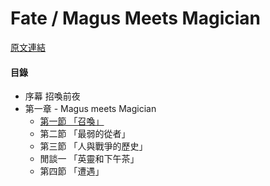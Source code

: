 Fate / Magus Meets Magician
====
[原文連結](https://syosetu.org/novel/42788/)

#### 目錄
* 序幕 招喚前夜
* 第一章 - Magus meets Magician
  * [第一節 「召喚」](./article/0000.md) 
  * 第二節 「最弱的從者」
  * 第三節 「人與戰爭的歷史」
  * 閒談一 「英靈和下午茶」
  * 第四節 「遭遇」
